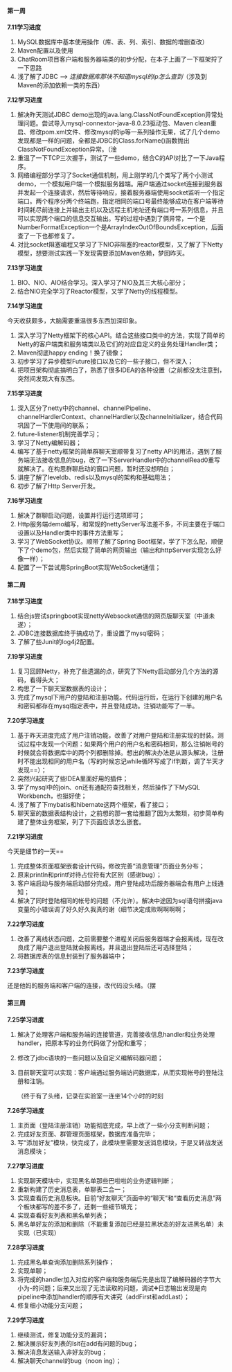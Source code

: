 #### 第一周

**7.11学习进度**

1. MySQL数据库中基本使用操作（库、表、列、索引、数据的增删查改）
2. Maven配置以及使用
3. ChatRoom项目客户端和服务器端类的初步分配，在本子上画了一下框架捋了一下思路
4. 浅了解了JDBC --> *连接数据库那块不知道mysql的ip怎么查到*（涉及到Maven的添加依赖一类的东西）

**7.12学习进度**

1. 解决昨天测试JDBC demo出现的java.lang.ClassNotFoundException异常处理问题。尝试导入mysql-connextor-java-8.0.23驱动包、Maven clean重启、修改pom.xml文件、修改mysql的ip等一系列操作无果，试了几个demo发现都是一样的问题，全都是JDBC的Class.forName()函数抛出ClassNotFoundException异常。（淦
2. 重温了一下TCP三次握手，测试了一些demo，结合C的API对比了一下Java程序。
3. 网络编程部分学习了Socket通信机制，用上刚学的几个类写了两个小测试demo，一个模拟用户端一个模拟服务器端。用户端通过socket连接到服务器并发起一个连接请求，然后等待响应，接着服务器端使用socket监听一个指定端口。两个程序分两个终端跑，指定相同的端口号最终能够成功在客户端等待时间耗尽前连接上并输出主机以及远程主机地址还有端口号一系列信息，并且可以实现两个端口的信息交互输出。写的过程中遇到了俩异常，一个是NumberFormatException一个是ArrayIndexOutOfBoundsException，后面查了一下也都修复了。
4. 对比socket阻塞编程又学习了下NIO非阻塞的reactor模型，又了解了下Netty模型，想要测试实践一下发现需要添加Maven依赖，梦回昨天。

**7.13学习进度**

1. BIO、NIO、AIO结合学习。深入学习了NIO及其三大核心部分；
2. 结合NIO完全学习了Reactor模型，又学了Netty的线程模型。

**7.14学习进度**

今天收获颇多，大脑需要重温很多东西加深印象。

1. 深入学习了Netty框架下的核心API。结合这些接口类中的方法，实现了简单的Netty的客户端类和服务端类以及它们的对应自定义的业务处理Handler类；
2. Maven彻底happy ending！换了镜像；
3. 初步学习了异步模型Future接口以及它的一些子接口，但不深入；
4. 把项目架构彻底搞明白了，熟悉了很多IDEA的各种设置（之前都没太注意到，突然间发现大有东西。

**7.15学习进度**

1. 深入区分了netty中的channel、channelPipeline、channelHardlerContext、channelHardler以及channeInitializer，结合代码巩固了一下使用间的联系；
2. future-listener机制完善学习；
3. 学习了Netty编解码器；
4. 编写了基于netty框架的简单群聊天室顺带复习了netty API的用法，遇到了服务端无法接收信息的bug，改了一下ServerHandler中的channelRead0重写就解决了。在构思群聊启动的窗口问题，暂时还没想明白；
5. 讲座了解了leveldb、redis以及mysql的架构和基础用法；
6. 初步了解了Http Server开发。

**7.16学习进度**

1. 解决了群聊启动问题，设置并行运行选项即可；
2. Http服务端demo编写，和常规的nettyServer写法差不多，不同主要在于端口设置以及Handler类中的事件方法重写；
3. 学习了WebSocket协议。顺带了解了Spring Boot框架，学了下怎么配，顺便下了个demo包，然后实现了简单的网页输出（输出和httpServer实现怎么好像一样）；
4. 配置了一下尝试用SpringBoot实现WebSocket通信；



#### 第二周

**7.18学习进度**

1. 结合js尝试springboot实现nettyWebsocket通信的网页版聊天室（中道未遂）；
2. JDBC连接数据库终于搞成功了，重设置了mysql密码；
3. 了解了些Junit的log4j2配置。

**7.19学习进度**

1. 复习回顾Netty，补充了些遗漏的点，研究了下Netty启动部分几个方法的源码，看得头大；
2. 构思了一下聊天室数据表的设计；
3. 完成了mysql下用户的登陆和注册功能。代码运行后，在运行下创建的用户名和密码都存在mysql指定表中，并且登陆成功。注销功能写了一半。

**7.20学习进度**

1. 基于昨天进度完成了用户注销功能，改善了对用户登陆和注册实现的封装。测试过程中发现一个问题：如果两个用户的用户名和密码相同，那么注销帐号的时候就会将数据库中的两个列都删除掉。想出的解决办法是从源头解决，注册时不能出现相同的用户名（写的时候忘记while循环写成了if判断，调了半天才发现==）；
2. 突然兴起研究了些IDEA里面好用的插件；
3. 学了mysql中的join、on还有通配符查找相关，然后操作了下MySQL Workbench，也挺好使；
4. 浅了解了下mybatis和hibernate这两个框架，看了接口；
5. 聊天室的数据表结构设计，之前想的那一套给推翻了因为太繁琐，初步简单构建了整体业务框架，列了下页面应该怎么嵌套。

**7.21学习进度**

今天是细节的一天==

1. 完成整体页面框架嵌套设计代码，修改完善“消息管理”页面业务分布；
2. 原来println和printf对待占位符有大区别（感谢bug）；
3. 客户端启动与服务端启动部分完成，用户登陆成功后服务器端会有用户上线通知；
4. 解决了同时登陆相同的帐号的问题（不允许）。解决中途因为sql语句拼接java变量的小错误调了好久好久我真的谢（细节决定成败啊啊啊啊；

**7.22学习进度**

1. 改善了离线状态问题，之前需要整个进程关闭后服务器端才会报离线，现在改良成了用户退出登陆就会报离线，并且退出登陆后还可选择登陆；
2. 将数据库表的信息封装到了服务器端中；

**7.23学习进度**

还是他妈的服务端和客户端的连接，改代码没头绪。（摆

#### 第三周

**7.25学习进度**

1. 解决了处理客户端和服务端的连接管道，完善接收信息handler和业务处理handler，把原本写的业务代码做了分配和重写；

2. 修改了jdbc语块的一些问题以及自定义编解码器问题；

3. 目前聊天室可以实现：客户端通过服务端访问数据库，从而实现帐号的登陆注册和注销。

   （终于有了头绪，记录在实验室一连坐14个小时的时刻

**7.26学习进度**

1. 主页面（登陆注册注销）功能彻底完成，早上改了一些小分支判断问题；
2. 完成好友页面、群管理页面框架，数据库准备完毕；
3. 写“添加好友”模块，快完成了，此模块里需要发送消息模块，于是又转战发送消息模块；

**7.27学习进度**

1. 实现聊天模块中，实现黑名单那些巴啦啦的业务逻辑判断；
2. 重新构建了历史消息表，单聊表二合一；
3. 实现查看历史消息板块。目前“好友聊天”页面中的“聊天”和“查看历史消息”两个板块都写的差不多了，还剩一些细节填充；
4. 实现查看好友列表和黑名单列表；
5. 黑名单好友的添加和删除（不能重复添加已经是拉黑状态的好友进黑名单）未实现（已实现）

**7.28学习进度**

1. 完成黑名单查询添加删除系列操作；
2. 实现单聊；
3. 将完成的handler加入对应的客户端和服务端后先是出现了编解码器的字节大小为-的问题；后来又出现了无法读取的问题，调试➕日志输出发现是向pipeline中添加handler的顺序有大讲究（addFirst和addLast）；
4. 修复细小功能分支问题；

**7.29学习进度**

1. 继续测试，修复功能分支的漏洞；
2. 解决展示好友列表的lsit在add有问题的bug；
3. 解决消息发送输入非好友的bug；
4. 解决聊天channel的bug（noon ing）；

